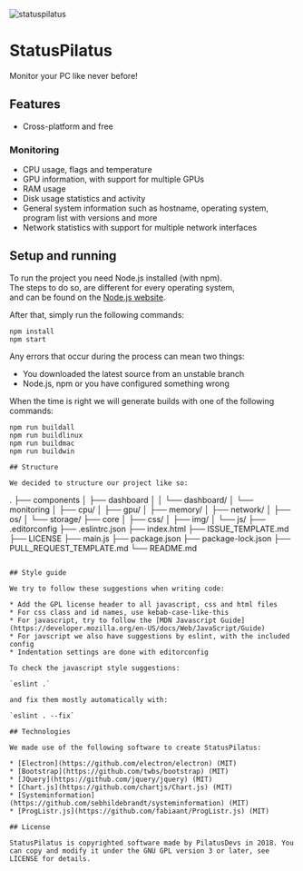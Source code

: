 ![statuspilatus](https://avatars1.githubusercontent.com/u/32306556)

# StatusPilatus

Monitor your PC like never before!

## Features

- Cross-platform and free

### Monitoring

- CPU usage, flags and temperature
- GPU information, with support for multiple GPUs
- RAM usage
- Disk usage statistics and activity
- General system information such as hostname, operating system, program list with versions and more
- Network statistics with support for multiple network interfaces

## Setup and running

To run the project you need Node.js installed (with npm).  
The steps to do so, are different for every operating system,  
and can be found on the [Node.js website](https://nodejs.org/en/).

After that, simply run the following commands:

```
npm install
npm start
```

Any errors that occur during the process can mean two things:

* You downloaded the latest source from an unstable branch
* Node.js, npm or you have configured something wrong

When the time is right we will generate builds with one of the following commands:

```
npm run buildall
npm run buildlinux
npm run buildmac
npm run buildwin

## Structure

We decided to structure our project like so:

```
.
├── components
│   ├── dashboard
│   │   └── dashboard/
│   └── monitoring
│       ├── cpu/
│       ├── gpu/
│       ├── memory/
│       ├── network/
│       ├── os/
│       └── storage/
├── core
│   ├── css/
│   ├── img/
│   └── js/
├── .editorconfig
├── .eslintrc.json
├── index.html
├── ISSUE_TEMPLATE.md
├── LICENSE
├── main.js
├── package.json
├── package-lock.json
├── PULL_REQUEST_TEMPLATE.md
└── README.md

```

## Style guide

We try to follow these suggestions when writing code:

* Add the GPL license header to all javascript, css and html files
* For css class and id names, use kebab-case-like-this
* For javascript, try to follow the [MDN Javascript Guide](https://developer.mozilla.org/en-US/docs/Web/JavaScript/Guide)
* For javscript we also have suggestions by eslint, with the included config
* Indentation settings are done with editorconfig

To check the javascript style suggestions:

`eslint .`

and fix them mostly automatically with:

`eslint . --fix`

## Technologies

We made use of the following software to create StatusPilatus:

* [Electron](https://github.com/electron/electron) (MIT)
* [Bootstrap](https://github.com/twbs/bootstrap) (MIT)
* [JQuery](https://github.com/jquery/jquery) (MIT)
* [Chart.js](https://github.com/chartjs/Chart.js) (MIT)
* [Systeminformation](https://github.com/sebhildebrandt/systeminformation) (MIT)
* [ProgListr.js](https://github.com/fabiaant/ProgListr.js) (MIT)

## License

StatusPilatus is copyrighted software made by PilatusDevs in 2018. You can copy and modify it under the GNU GPL version 3 or later, see LICENSE for details.
